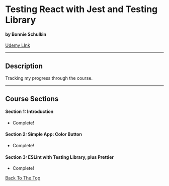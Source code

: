 # Testing React with Jest and Testing Library

#### by Bonnie Schulkin

[Udemy LInk](https://www.udemy.com/course/react-testing-library/)

---

## Description

Tracking my progress through the course.

---

## Course Sections

#### Section 1: Introduction

- Complete!

#### Section 2: Simple App: Color Button

- Complete!

#### Section 3: ESLint with Testing Library, plus Prettier

- Complete!

[Back To The Top](#testing-react-with-jest-and-testing-library)

